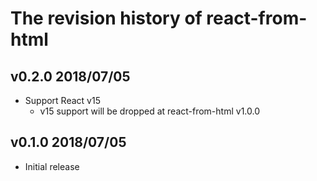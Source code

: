 # The revision history of react-from-html

## v0.2.0 2018/07/05

* Support React v15
  * v15 support will be dropped at react-from-html v1.0.0

## v0.1.0 2018/07/05

* Initial release
